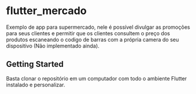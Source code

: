 # flutter_mercado

Exemplo de app para supermercado, nele é possível divulgar as promoções para seus clientes e permitir que os clientes consultem o preço dos produtos escaneando o codigo de barras com a própria camera do seu dispositivo (Não implementado ainda).

## Getting Started

Basta clonar o repositório em um computador com todo o ambiente Flutter instalado e personalizar.

